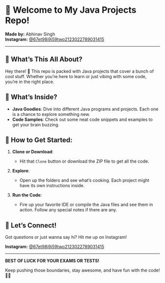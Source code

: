 # 🎉 Welcome to My Java Projects Repo!

**Made by:** Abhinav Singh  
**Instagram:** [@67et98i9i59two2123022789031415](https://www.instagram.com/67et98i9i59two2123022789031415)

---

## 🚀 What’s This All About?

Hey there! 🙌 This repo is packed with Java projects that cover a bunch of cool stuff. Whether you’re here to learn or just vibing with some code, you’re in the right place.

## 📂 What’s Inside?

- **Java Goodies**: Dive into different Java programs and projects. Each one is a chance to explore something new.
- **Code Samples**: Check out some neat code snippets and examples to get your brain buzzing.

## 📝 How to Get Started:

1. **Clone or Download**:
   - Hit that `Clone` button or download the ZIP file to get all the code.

2. **Explore**:
   - Open up the folders and see what’s cooking. Each project might have its own instructions inside.

3. **Run the Code**:
   - Fire up your favorite IDE or compile the Java files and see them in action. Follow any special notes if there are any.

## 🔗 Let’s Connect!

Got questions or just wanna say hi? Hit me up on Instagram!

**Instagram:** [@67et98i9i59two2123022789031415](https://www.instagram.com/67et98i9i59two2123022789031415)

---

**BEST OF LUCK FOR YOUR EXAMS OR TESTS!**

Keep pushing those boundaries, stay awesome, and have fun with the code! 🚀✨
